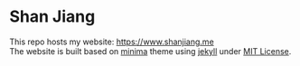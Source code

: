 # Shan Jiang

This repo hosts my website: https://www.shanjiang.me  
The website is built based on [minima](https://jekyll.github.io/minima) theme using [jekyll](https://jekyllrb.com) under [MIT License](https://opensource.org/licenses/MIT).
